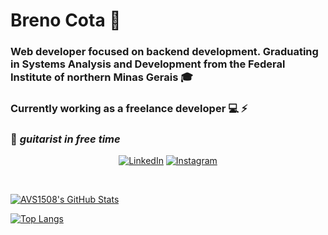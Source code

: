 # Breno Cota :metal:

### Web developer focused on backend development. Graduating in Systems Analysis and Development from the Federal Institute of northern Minas Gerais :mortar_board: 
### Currently working as a freelance developer :computer: :zap:



### :guitar: *guitarist in free time*

<p align="center">  
 <a href="https://www.linkedin.com/in/breno-cota-a51711177/"><img alt="LinkedIn" src="https://img.shields.io/badge/LinkedIn-Breno%20Cota-blue?logo=linkedin?logo=linkedin"></a>
 <a href="https://www.instagram.com/dbrno/"><img alt="Instagram" src="https://img.shields.io/badge/Instagram-Breno%20Cota-green?logo=instagram?logo=instagram"></a>
</p>

<br/>

[![AVS1508's GitHub Stats](https://github-readme-stats.vercel.app/api/?username=brenogcota&show_icons=true&count_private=true&include_all_commits=true)](https://github.com/brenogcota)

[![Top Langs](https://github-readme-stats.vercel.app/api/top-langs/?username=brenogcota&layout=compact)](https://github.com/brenogcota)
